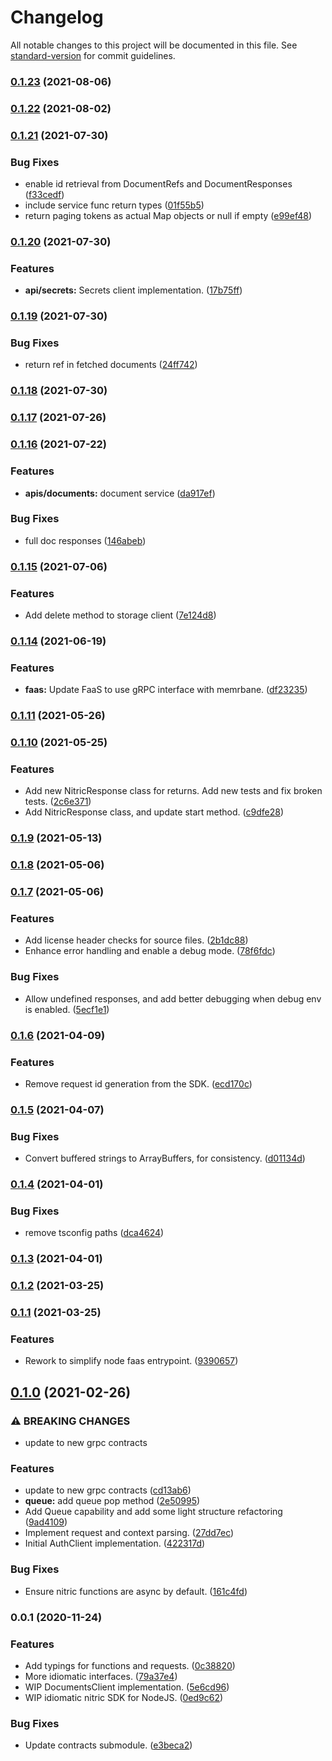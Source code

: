 # Changelog

All notable changes to this project will be documented in this file. See [standard-version](https://github.com/conventional-changelog/standard-version) for commit guidelines.

### [0.1.23](https://github.com/nitrictech/node-sdk/compare/v0.1.22...v0.1.23) (2021-08-06)

### [0.1.22](https://github.com/nitrictech/node-sdk/compare/v0.1.21...v0.1.22) (2021-08-02)

### [0.1.21](https://github.com/nitrictech/node-sdk/compare/v0.1.20...v0.1.21) (2021-07-30)


### Bug Fixes

* enable id retrieval from DocumentRefs and DocumentResponses ([f33cedf](https://github.com/nitrictech/node-sdk/commit/f33cedf44d4c929aca68f6952a3daa9f893605fa))
* include service func return types ([01f55b5](https://github.com/nitrictech/node-sdk/commit/01f55b5bd5c3065237924b7d9d4835469d51c531))
* return paging tokens as actual Map objects or null if empty ([e99ef48](https://github.com/nitrictech/node-sdk/commit/e99ef4836b2f2318bf6d082447ec39688cace8ed))

### [0.1.20](https://github.com/nitrictech/node-sdk/compare/v0.1.19...v0.1.20) (2021-07-30)


### Features

* **api/secrets:** Secrets client implementation. ([17b75ff](https://github.com/nitrictech/node-sdk/commit/17b75ffe6ed0e7975e61747c438bf09331bd88c7))

### [0.1.19](https://github.com/nitrictech/node-sdk/compare/v0.1.18...v0.1.19) (2021-07-30)


### Bug Fixes

* return ref in fetched documents ([24ff742](https://github.com/nitrictech/node-sdk/commit/24ff742920871e6d478aba76a6176cf7378ff4f1))

### [0.1.18](https://github.com/nitrictech/node-sdk/compare/v0.1.17...v0.1.18) (2021-07-30)

### [0.1.17](https://github.com/nitrictech/node-sdk/compare/v0.1.16...v0.1.17) (2021-07-26)

### [0.1.16](https://github.com/nitrictech/node-sdk/compare/v0.1.15...v0.1.16) (2021-07-22)


### Features

* **apis/documents:** document service ([da917ef](https://github.com/nitrictech/node-sdk/commit/da917ef6600b2ded395f8315e4175c223a1d5049))


### Bug Fixes

* full doc responses ([146abeb](https://github.com/nitrictech/node-sdk/commit/146abebf18c6cbdbe8de0f646d4a81c15cfb42c4))

### [0.1.15](https://github.com/nitrictech/node-sdk/compare/v0.1.14...v0.1.15) (2021-07-06)


### Features

* Add delete method to storage client ([7e124d8](https://github.com/nitrictech/node-sdk/commit/7e124d8c8e62a1a1918ce70d88f80c294af9a010))

### [0.1.14](https://github.com/nitrictech/node-sdk/compare/v0.1.13...v0.1.14) (2021-06-19)


### Features

* **faas:** Update FaaS to use gRPC interface with memrbane. ([df23235](https://github.com/nitrictech/node-sdk/commit/df23235a9475150486b36ebe25c686f05f0e9458))

### [0.1.11](https://github.com/nitrictech/node-sdk/compare/v0.1.10...v0.1.11) (2021-05-26)

### [0.1.10](https://github.com/nitrictech/node-sdk/compare/v0.1.9...v0.1.10) (2021-05-25)


### Features

* Add new NitricResponse class for returns. Add new tests and fix broken tests. ([2c6e371](https://github.com/nitrictech/node-sdk/commit/2c6e3719b88b44632afbd7b733edf62a868ed178))
* Add NitricResponse class, and update start method. ([c9dfe28](https://github.com/nitrictech/node-sdk/commit/c9dfe2872b842c5731f23e1355d3718c70686de2))

### [0.1.9](https://github.com/nitrictech/node-sdk/compare/v0.1.8...v0.1.9) (2021-05-13)

### [0.1.8](https://github.com/nitrictech/node-sdk/compare/v0.1.7...v0.1.8) (2021-05-06)

### [0.1.7](https://github.com/nitrictech/node-sdk/compare/v0.1.6...v0.1.7) (2021-05-06)


### Features

* Add license header checks for source files. ([2b1dc88](https://github.com/nitrictech/node-sdk/commit/2b1dc88646f653dbcb0245197aad034df9247954))
* Enhance error handling and enable a debug mode. ([78f6fdc](https://github.com/nitrictech/node-sdk/commit/78f6fdc87876ce06afbf4752c7de9e6eb5ca2130))


### Bug Fixes

* Allow undefined responses, and add better debugging when debug env is enabled.  ([5ecf1e1](https://github.com/nitrictech/node-sdk/commit/5ecf1e17829bfde80acda3134f76c74e49334b38))

### [0.1.6](https://github.com/nitrictech/node-sdk/compare/v0.1.5...v0.1.6) (2021-04-09)


### Features

* Remove request id generation from the SDK. ([ecd170c](https://github.com/nitrictech/node-sdk/commit/ecd170c9f4b0cdd7a0ef2e9fd9680b2f8683a4d0))

### [0.1.5](https://github.com/nitrictech/node-sdk/compare/v0.1.4...v0.1.5) (2021-04-07)


### Bug Fixes

* Convert buffered strings to ArrayBuffers, for consistency. ([d01134d](https://github.com/nitrictech/node-sdk/commit/d01134d58cf638b0f817a331a679a71af1e568ef))

### [0.1.4](https://github.com/nitrictech/node-sdk/compare/v0.1.3...v0.1.4) (2021-04-01)


### Bug Fixes

* remove tsconfig paths ([dca4624](https://github.com/nitrictech/node-sdk/commit/dca462484acd378259bec111b84a9bfec5ae564c))

### [0.1.3](https://github.com/nitrictech/node-sdk/compare/v0.1.2...v0.1.3) (2021-04-01)

### [0.1.2](https://github.com/nitrictech/node-sdk/compare/v0.1.1...v0.1.2) (2021-03-25)

### [0.1.1](https://github.com/nitrictech/node-sdk/compare/v0.1.0...v0.1.1) (2021-03-25)


### Features

* Rework to simplify node faas entrypoint. ([9390657](https://github.com/nitrictech/node-sdk/commit/9390657cd6aa078ee3d7e356beb2b97d7b7422d2))

## [0.1.0](https://github.com/nitrictech/node-sdk/compare/v0.0.1...v0.1.0) (2021-02-26)


### ⚠ BREAKING CHANGES

* update to new grpc contracts

### Features

* update to new grpc contracts ([cd13ab6](https://github.com/nitrictech/node-sdk/commit/cd13ab682ba8508ddfbda4cf18da9f43effa5096))
* **queue:** add queue pop method ([2e50995](https://github.com/nitrictech/node-sdk/commit/2e509956ea366abe9d350ac3bbd2bc1a358d54f4))
* Add Queue capability and add some light structure refactoring ([9ad4109](https://github.com/nitrictech/node-sdk/commit/9ad41097b40ba492f4a5137e56817dec74c88def))
* Implement request and context parsing. ([27dd7ec](https://github.com/nitrictech/node-sdk/commit/27dd7ec522756ec4953e444fedb978a0f6213c1f))
* Initial AuthClient implementation. ([422317d](https://github.com/nitrictech/node-sdk/commit/422317d78558bf2470524a64ad286a1cb4c5ef3b))


### Bug Fixes

* Ensure nitric functions are async by default. ([161c4fd](https://github.com/nitrictech/node-sdk/commit/161c4fd5ec74dee419887b4cbae703d0bfb462e0))

### 0.0.1 (2020-11-24)


### Features

* Add typings for functions and requests. ([0c38820](https://github.com/nitric-dev/node-sdk/commit/0c38820cedd6f3047a235a072c21ecc43a995a70))
* More idiomatic interfaces. ([79a37e4](https://github.com/nitric-dev/node-sdk/commit/79a37e45732ff58666619866ffedb30c84b0efee))
* WIP DocumentsClient implementation. ([5e6cd96](https://github.com/nitric-dev/node-sdk/commit/5e6cd96431f22bc785bd4d61a4540c50a8f673e7))
* WIP idiomatic nitric SDK for NodeJS.  ([0ed9c62](https://github.com/nitric-dev/node-sdk/commit/0ed9c62b8b8be5883017722ad246d077e4bde35f))


### Bug Fixes

* Update contracts submodule. ([e3beca2](https://github.com/nitric-dev/node-sdk/commit/e3beca24d8d069d96466b80c5f37166f10d01bf9))
